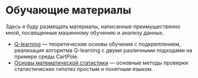 # Обучающие материалы

Здесь я буду размещать материалы, написанные преимущественно мной, посвященные машинному обучению и анализу данных.

* [Q-learning](https://github.com/maxbolgarin/educational_materials/tree/master/Q-learning) &mdash; теоретические основы обучения с подкреплением, реализация алгоритма Q-learning с двумя различными подходами на примере среды CartPole.
* [Основы математической статистики](https://github.com/maxbolgarin/educational_materials/tree/master/Statistics) &mdash; основные методы проверки статистических гипотез простым и понятным языком.
